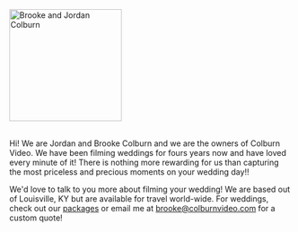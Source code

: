 <div class="text-center">
<img align="center"
src="/img/about-us.jpg" alt="Brooke and Jordan Colburn" width="200" /></div><br />


Hi! We are Jordan and Brooke Colburn and we are the owners of Colburn Video. We have been filming weddings for fours years now and have loved every minute of it! There is nothing more rewarding for us than capturing the most priceless and precious moments on your wedding day!! 

We'd love to talk to you more about filming your wedding! We are based out of Louisville, KY but are available for travel world-wide. For weddings, check out our [packages](/page/packages) or email me at [brooke@colburnvideo.com](mailto:brooke@colburnvideo.com) for a custom quote!